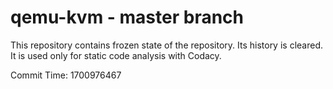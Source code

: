 # qemu-kvm - master branch

This repository contains frozen state of the repository.
Its history is cleared. It is used only for static code
analysis with Codacy.

Commit Time: 1700976467